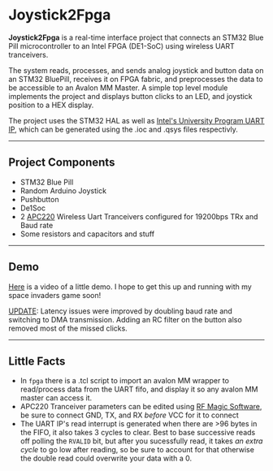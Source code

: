 # Joystick2Fpga

**Joystick2Fpga** is a real-time interface project that connects an STM32 Blue Pill microcontroller to an Intel FPGA (DE1-SoC) using wireless UART tranceivers. 

The system reads, processes, and sends analog joystick and button data on an STM32 BluePill, receives it on FPGA fabric, and preprocesses the data to be accessible to an Avalon MM Master. A simple top level module implements the project and displays button clicks to an LED, and joystick position to a HEX display. 

The project uses the STM32 HAL as well as [Intel's University Program UART IP](https://ftp.intel.com/Public/Pub/fpgaup/pub/Intel_Material/18.1/University_Program_IP_Cores/Communication/RS232.pdf), which can be generated using the .ioc and .qsys files respectivly.

---

## Project Components

- STM32 Blue Pill
- Random Arduino Joystick
- Pushbutton
- De1Soc
- 2 [APC220](https://wiki.dfrobot.com/apc220_radio_data_module_sku_tel0005_) Wireless Uart Tranceivers configured for 19200bps TRx and Baud rate
- Some resistors and capacitors and stuff
---

## Demo

[Here](https://youtu.be/DvpHV2o8FcU) is a video of a little demo. I hope to get this up and running with my space invaders game soon! 

[UPDATE](https://youtube.com/shorts/nQX0-zW6wnY): Latency issues were improved by doubling baud rate and switching to DMA transmission. Adding an RC filter on the button also removed most of the missed clicks.

---
## Little Facts

- In `fpga` there is a .tcl script to import an avalon MM wrapper to read/process data from the UART fifo, and display it so any avalon MM master can access it. 
- APC220 Tranceiver parameters can be edited using [RF Magic Software](https://wiki.dfrobot.com/apc220_radio_data_module_sku_tel0005_), be sure to connect GND, TX, and RX *before* VCC for it to connect
- The UART IP's read interrupt is generated when there are >96 bytes in the FIFO, it also takes 3 cycles to clear. Best to base successive reads off polling the `RVALID` bit, but after you sucessfully read, it takes *an extra cycle* to go low after reading, so be sure to account for that otherwise the double read could overwrite your data with a 0.








